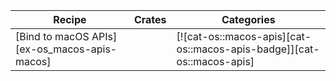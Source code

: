 | Recipe | Crates | Categories |
|--------|--------|------------|
| [Bind to macOS APIs][ex-os_macos-apis-macos] |  | [![cat-os::macos-apis][cat-os::macos-apis-badge]][cat-os::macos-apis] |

<div class="hidden">
</div>
